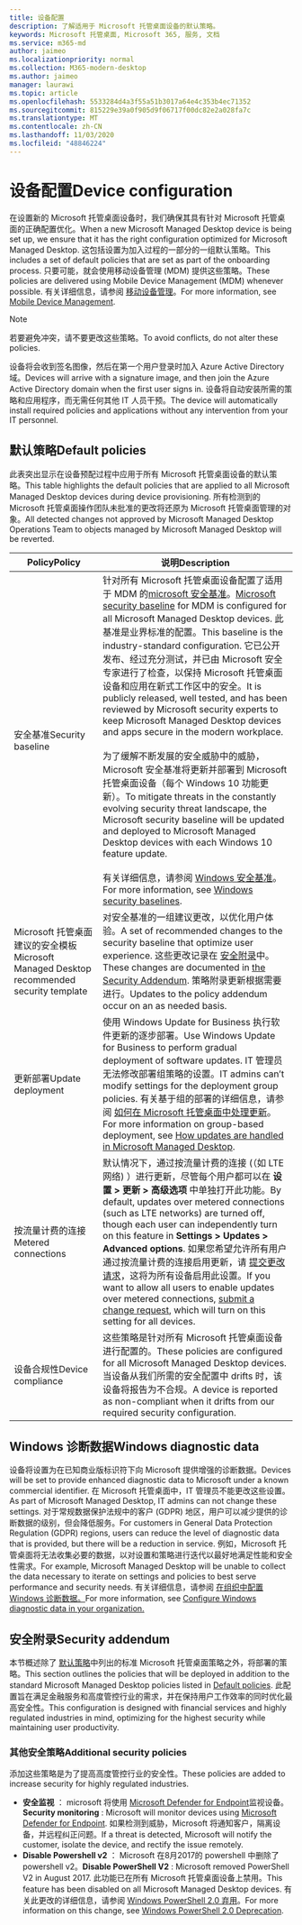 ```yaml
---
title: 设备配置
description: 了解适用于 Microsoft 托管桌面设备的默认策略。
keywords: Microsoft 托管桌面, Microsoft 365, 服务, 文档
ms.service: m365-md
author: jaimeo
ms.localizationpriority: normal
ms.collection: M365-modern-desktop
ms.author: jaimeo
manager: laurawi
ms.topic: article
ms.openlocfilehash: 5533284d4a3f55a51b3017a64e4c353b4ec71352
ms.sourcegitcommit: 815229e39a0f905d9f06717f00dc82e2a028fa7c
ms.translationtype: MT
ms.contentlocale: zh-CN
ms.lasthandoff: 11/03/2020
ms.locfileid: "48846224"
---
```

# <a name="device-configuration"></a><span data-ttu-id="1f42f-104">设备配置</span><span class="sxs-lookup"><span data-stu-id="1f42f-104">Device configuration</span></span>


<!--This topic is the target for a "Learn more" link in the Enterprise Agreement (aka.ms/dev-config); do not delete.-->

<!-- Device configuration and Security Addendum-->

<span data-ttu-id="1f42f-105">在设置新的 Microsoft 托管桌面设备时，我们确保其具有针对 Microsoft 托管桌面的正确配置优化。</span><span class="sxs-lookup"><span data-stu-id="1f42f-105">When a new Microsoft Managed Desktop device is being set up, we ensure that it has the right configuration optimized for Microsoft Managed Desktop.</span></span> <span data-ttu-id="1f42f-106">这包括设置为加入过程的一部分的一组默认策略。</span><span class="sxs-lookup"><span data-stu-id="1f42f-106">This includes a set of default policies that are set as part of the onboarding process.</span></span> <span data-ttu-id="1f42f-107">只要可能，就会使用移动设备管理 (MDM) 提供这些策略。</span><span class="sxs-lookup"><span data-stu-id="1f42f-107">These policies are delivered using Mobile Device Management (MDM) whenever possible.</span></span> <span data-ttu-id="1f42f-108">有关详细信息，请参阅 [移动设备管理](https://docs.microsoft.com/windows/client-management/mdm/)。</span><span class="sxs-lookup"><span data-stu-id="1f42f-108">For more information, see [Mobile Device Management](https://docs.microsoft.com/windows/client-management/mdm/).</span></span> 

>[!NOTE]
><span data-ttu-id="1f42f-109">若要避免冲突，请不要更改这些策略。</span><span class="sxs-lookup"><span data-stu-id="1f42f-109">To avoid conflicts, do not alter these policies.</span></span>

<span data-ttu-id="1f42f-110">设备将会收到签名图像，然后在第一个用户登录时加入 Azure Active Directory 域。</span><span class="sxs-lookup"><span data-stu-id="1f42f-110">Devices will arrive with a signature image, and then join the Azure Active Directory domain when the first user signs in.</span></span> <span data-ttu-id="1f42f-111">设备将自动安装所需的策略和应用程序，而无需任何其他 IT 人员干预。</span><span class="sxs-lookup"><span data-stu-id="1f42f-111">The device will automatically install required policies and applications without any intervention from your IT personnel.</span></span>

## <a name="default-policies"></a><span data-ttu-id="1f42f-112">默认策略</span><span class="sxs-lookup"><span data-stu-id="1f42f-112">Default policies</span></span>

<span data-ttu-id="1f42f-113">此表突出显示在设备预配过程中应用于所有 Microsoft 托管桌面设备的默认策略。</span><span class="sxs-lookup"><span data-stu-id="1f42f-113">This table highlights the default policies that are applied to all Microsoft Managed Desktop devices during device provisioning.</span></span> <span data-ttu-id="1f42f-114">所有检测到的 Microsoft 托管桌面操作团队未批准的更改将还原为 Microsoft 托管桌面管理的对象。</span><span class="sxs-lookup"><span data-stu-id="1f42f-114">All detected changes not approved by Microsoft Managed Desktop Operations Team to objects managed by Microsoft Managed Desktop will be reverted.</span></span>

<span data-ttu-id="1f42f-115">Policy</span><span class="sxs-lookup"><span data-stu-id="1f42f-115">Policy</span></span> | <span data-ttu-id="1f42f-116">说明</span><span class="sxs-lookup"><span data-stu-id="1f42f-116">Description</span></span>
--- | ---
<span data-ttu-id="1f42f-117">安全基准</span><span class="sxs-lookup"><span data-stu-id="1f42f-117">Security baseline</span></span> | <span data-ttu-id="1f42f-118">针对所有 Microsoft 托管桌面设备配置了适用于 MDM 的[microsoft 安全基准](https://docs.microsoft.com/windows/device-security/windows-security-baselines)。</span><span class="sxs-lookup"><span data-stu-id="1f42f-118">[Microsoft security baseline](https://docs.microsoft.com/windows/device-security/windows-security-baselines) for MDM is configured for all Microsoft Managed Desktop devices.</span></span> <span data-ttu-id="1f42f-119">此基准是业界标准的配置。</span><span class="sxs-lookup"><span data-stu-id="1f42f-119">This baseline is the industry-standard configuration.</span></span> <span data-ttu-id="1f42f-120">它已公开发布、经过充分测试，并已由 Microsoft 安全专家进行了检查，以保持 Microsoft 托管桌面设备和应用在新式工作区中的安全。</span><span class="sxs-lookup"><span data-stu-id="1f42f-120">It is publicly released, well tested, and has been reviewed by Microsoft security experts to keep Microsoft Managed Desktop devices and apps secure in the modern workplace.</span></span> <br><br><span data-ttu-id="1f42f-121">为了缓解不断发展的安全威胁中的威胁，Microsoft 安全基准将更新并部署到 Microsoft 托管桌面设备（每个 Windows 10 功能更新）。</span><span class="sxs-lookup"><span data-stu-id="1f42f-121">To mitigate threats in the constantly evolving security threat landscape, the Microsoft security baseline will be updated and deployed to Microsoft Managed Desktop devices with each Windows 10 feature update.</span></span><br><br><span data-ttu-id="1f42f-122">有关详细信息，请参阅 [Windows 安全基准](https://docs.microsoft.com/windows/security/threat-protection/windows-security-baselines)。</span><span class="sxs-lookup"><span data-stu-id="1f42f-122">For more information, see [Windows security baselines](https://docs.microsoft.com/windows/security/threat-protection/windows-security-baselines).</span></span>
<span data-ttu-id="1f42f-123">Microsoft 托管桌面建议的安全模板</span><span class="sxs-lookup"><span data-stu-id="1f42f-123">Microsoft Managed Desktop recommended security template</span></span> | <span data-ttu-id="1f42f-124">对安全基准的一组建议更改，以优化用户体验。</span><span class="sxs-lookup"><span data-stu-id="1f42f-124">A set of recommended changes to the security baseline that optimize user experience.</span></span>  <span data-ttu-id="1f42f-125">这些更改记录在 [安全附录](#security-addendum)中。</span><span class="sxs-lookup"><span data-stu-id="1f42f-125">These changes are documented in [the Security Addendum](#security-addendum).</span></span> <span data-ttu-id="1f42f-126">策略附录更新根据需要进行。</span><span class="sxs-lookup"><span data-stu-id="1f42f-126">Updates to the policy addendum occur on an as needed basis.</span></span>  
<span data-ttu-id="1f42f-127">更新部署</span><span class="sxs-lookup"><span data-stu-id="1f42f-127">Update deployment</span></span> | <span data-ttu-id="1f42f-128">使用 Windows Update for Business 执行软件更新的逐步部署。</span><span class="sxs-lookup"><span data-stu-id="1f42f-128">Use Windows Update for Business to perform gradual deployment of software updates.</span></span> <span data-ttu-id="1f42f-129">IT 管理员无法修改部署组策略的设置。</span><span class="sxs-lookup"><span data-stu-id="1f42f-129">IT admins can’t modify settings for the deployment group policies.</span></span> <span data-ttu-id="1f42f-130">有关基于组的部署的详细信息，请参阅 [如何在 Microsoft 托管桌面中处理更新](updates.md)。</span><span class="sxs-lookup"><span data-stu-id="1f42f-130">For more information on group-based deployment, see [How updates are handled in Microsoft Managed Desktop](updates.md).</span></span>
<span data-ttu-id="1f42f-131">按流量计费的连接</span><span class="sxs-lookup"><span data-stu-id="1f42f-131">Metered connections</span></span> | <span data-ttu-id="1f42f-132">默认情况下，通过按流量计费的连接 (（如 LTE 网络) ）进行更新，尽管每个用户都可以在 **设置 > 更新 > 高级选项** 中单独打开此功能。</span><span class="sxs-lookup"><span data-stu-id="1f42f-132">By default, updates over metered connections (such as LTE networks) are turned off, though each user can independently turn on this feature in **Settings > Updates > Advanced options**.</span></span> <span data-ttu-id="1f42f-133">如果您希望允许所有用户通过按流量计费的连接启用更新，请 [提交更改请求](../working-with-managed-desktop/admin-support.md)，这将为所有设备启用此设置。</span><span class="sxs-lookup"><span data-stu-id="1f42f-133">If you want to allow all users to enable updates over metered connections, [submit a change request](../working-with-managed-desktop/admin-support.md), which will turn on this setting for all devices.</span></span>
| <span data-ttu-id="1f42f-134">设备合规性</span><span class="sxs-lookup"><span data-stu-id="1f42f-134">Device compliance</span></span> | <span data-ttu-id="1f42f-135">这些策略是针对所有 Microsoft 托管桌面设备进行配置的。</span><span class="sxs-lookup"><span data-stu-id="1f42f-135">These policies are configured for all Microsoft Managed Desktop devices.</span></span> <span data-ttu-id="1f42f-136">当设备从我们所需的安全配置中 drifts 时，该设备将报告为不合规。</span><span class="sxs-lookup"><span data-stu-id="1f42f-136">A device is reported as non-compliant when it drifts from our required security configuration.</span></span>

## <a name="windows-diagnostic-data"></a><span data-ttu-id="1f42f-137">Windows 诊断数据</span><span class="sxs-lookup"><span data-stu-id="1f42f-137">Windows diagnostic data</span></span>

 <span data-ttu-id="1f42f-138">设备将设置为在已知商业版标识符下向 Microsoft 提供增强的诊断数据。</span><span class="sxs-lookup"><span data-stu-id="1f42f-138">Devices will be set to provide enhanced diagnostic data to Microsoft under a known commercial identifier.</span></span> <span data-ttu-id="1f42f-139">在 Microsoft 托管桌面中，IT 管理员不能更改这些设置。</span><span class="sxs-lookup"><span data-stu-id="1f42f-139">As part of Microsoft Managed Desktop, IT admins can not change these settings.</span></span> <span data-ttu-id="1f42f-140">对于常规数据保护法规中的客户 (GDPR) 地区，用户可以减少提供的诊断数据的级别，但会降低服务。</span><span class="sxs-lookup"><span data-stu-id="1f42f-140">For customers in General Data Protection Regulation (GDPR) regions, users can reduce the level of diagnostic data that is provided, but there will be a reduction in service.</span></span> <span data-ttu-id="1f42f-141">例如，Microsoft 托管桌面将无法收集必要的数据，以对设置和策略进行迭代以最好地满足性能和安全性需求。</span><span class="sxs-lookup"><span data-stu-id="1f42f-141">For example, Microsoft Managed Desktop will be unable to collect the data necessary to iterate on settings and policies to best serve performance and security needs.</span></span> <span data-ttu-id="1f42f-142">有关详细信息，请参阅 [在组织中配置 Windows 诊断数据。](https://docs.microsoft.com/windows/privacy/configure-windows-diagnostic-data-in-your-organization#enhanced-level)</span><span class="sxs-lookup"><span data-stu-id="1f42f-142">For more information, see [Configure Windows diagnostic data in your organization.](https://docs.microsoft.com/windows/privacy/configure-windows-diagnostic-data-in-your-organization#enhanced-level)</span></span>

## <a name="security-addendum"></a><span data-ttu-id="1f42f-143">安全附录</span><span class="sxs-lookup"><span data-stu-id="1f42f-143">Security addendum</span></span>

 <span data-ttu-id="1f42f-144">本节概述除了 [默认策略](#default-policies)中列出的标准 Microsoft 托管桌面策略之外，将部署的策略。</span><span class="sxs-lookup"><span data-stu-id="1f42f-144">This section outlines the policies that will be deployed in addition to the standard Microsoft Managed Desktop policies listed in [Default policies](#default-policies).</span></span> <span data-ttu-id="1f42f-145">此配置旨在满足金融服务和高度管控行业的需求，并在保持用户工作效率的同时优化最高安全性。</span><span class="sxs-lookup"><span data-stu-id="1f42f-145">This configuration is designed with financial services and highly regulated industries in mind, optimizing for the highest security while maintaining user productivity.</span></span>

 ### <a name="additional-security-policies"></a><span data-ttu-id="1f42f-146">其他安全策略</span><span class="sxs-lookup"><span data-stu-id="1f42f-146">Additional security policies</span></span>

 <span data-ttu-id="1f42f-147">添加这些策略是为了提高高度管控行业的安全性。</span><span class="sxs-lookup"><span data-stu-id="1f42f-147">These policies are added to increase security for highly regulated industries.</span></span> 
 - <span data-ttu-id="1f42f-148">**安全监视** ： microsoft 将使用 [Microsoft Defender for Endpoint](https://docs.microsoft.com/windows/security/threat-protection/windows-defender-atp/windows-defender-advanced-threat-protection)监视设备。</span><span class="sxs-lookup"><span data-stu-id="1f42f-148">**Security monitoring** : Microsoft will monitor devices using [Microsoft Defender for Endpoint](https://docs.microsoft.com/windows/security/threat-protection/windows-defender-atp/windows-defender-advanced-threat-protection).</span></span> <span data-ttu-id="1f42f-149">如果检测到威胁，Microsoft 将通知客户，隔离设备，并远程纠正问题。</span><span class="sxs-lookup"><span data-stu-id="1f42f-149">If a threat is detected, Microsoft will notify the customer, isolate the device, and rectify the issue remotely.</span></span> 
 - <span data-ttu-id="1f42f-150">**Disable Powershell v2** ： Microsoft 在8月2017的 powershell 中删除了 powershell v2。</span><span class="sxs-lookup"><span data-stu-id="1f42f-150">**Disable PowerShell V2** : Microsoft removed PowerShell V2 in August 2017.</span></span> <span data-ttu-id="1f42f-151">此功能已在所有 Microsoft 托管桌面设备上禁用。</span><span class="sxs-lookup"><span data-stu-id="1f42f-151">This feature has been disabled on all Microsoft Managed Desktop devices.</span></span> <span data-ttu-id="1f42f-152">有关此更改的详细信息，请参阅 [Windows PowerShell 2.0 弃用](https://devblogs.microsoft.com/powershell/windows-powershell-2-0-deprecation/)。</span><span class="sxs-lookup"><span data-stu-id="1f42f-152">For more information on this change, see [Windows PowerShell 2.0 Deprecation](https://devblogs.microsoft.com/powershell/windows-powershell-2-0-deprecation/).</span></span>
